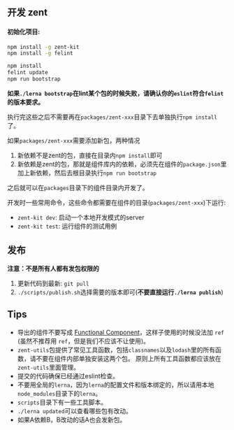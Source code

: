 ## 开发 zent

#### 初始化项目:

```bash
npm install -g zent-kit
npm install -g felint

npm install
felint update
npm run bootstrap
```

**如果`./lerna bootstrap`在lint某个包的时候失败，请确认你的`eslint`符合`felint`的版本要求。**

执行完这些之后不需要再在`packages/zent-xxx`目录下去单独执行`npm install`了。

如果`packages/zent-xxx`需要添加新包，两种情况

1. 新依赖不是zent的包，直接在目录内`npm install`即可
2. 新依赖是zent的包，那就是组件库内的依赖，必须先在组件的`package.json`里加上新依赖，然后去根目录执行`npm run bootstrap`

之后就可以在`packages`目录下的组件目录内开发了。

开发时一些常用命令，这些命令都需要在组件的目录(`packages/zent-xxx`)下运行:

* `zent-kit dev`: 启动一个本地开发模式的server
* `zent-kit test`: 运行组件的测试用例

## 发布

**注意：不是所有人都有发包权限的**

1. 更新代码到最新: `git pull`
2. `./scripts/publish.sh`选择需要的版本即可(**不要直接运行`./lerna publish`**)

## Tips

* 导出的组件不要写成 [Functional Component](https://facebook.github.io/react/docs/refs-and-the-dom.html#refs-and-functional-components)，这样子使用的时候没法加 `ref` (虽然不推荐用 `ref`，但是我们不应该不让使用)。
* `zent-utils`包提供了常见工具函数，包括`classnames`以及`lodash`里的所有函数，请不要在组件内部单独安装这两个包。
  原则上所有工具函数都应该放在`zent-utils`里面管理。
* 提交的代码确保已经通过eslint检查。
* 不要用全局的`lerna`，因为`lerna`的配置文件和版本绑定的，所以请用本地`node_modules`目录下的`lerna`。
* `scripts`目录下有一些工具脚本。
* `./lerna updated`可以查看哪些包有改动。
* 如果A依赖B，B改动的话A也会发新包。
